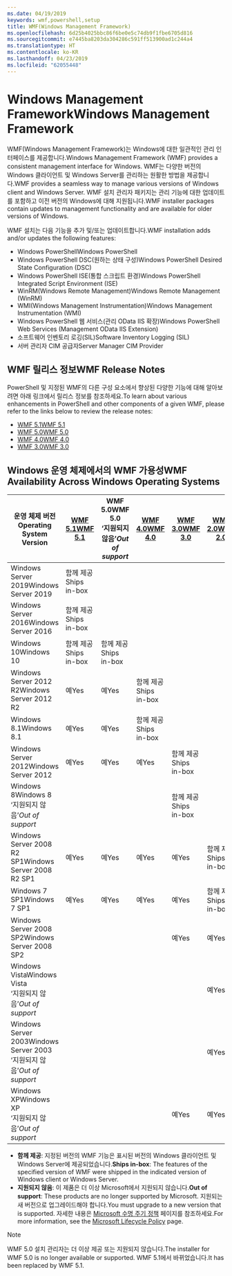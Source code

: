 ```yaml
---
ms.date: 04/19/2019
keywords: wmf,powershell,setup
title: WMF(Windows Management Framework)
ms.openlocfilehash: 6d25b4025bbc86f6be0e5c74db9f1fbe6705d816
ms.sourcegitcommit: e7445ba8203da304286c591ff513900ad1c244a4
ms.translationtype: HT
ms.contentlocale: ko-KR
ms.lasthandoff: 04/23/2019
ms.locfileid: "62055448"
---
```

# <a name="windows-management-framework"></a><span data-ttu-id="373ad-103">Windows Management Framework</span><span class="sxs-lookup"><span data-stu-id="373ad-103">Windows Management Framework</span></span>

<span data-ttu-id="373ad-104">WMF(Windows Management Framework)는 Windows에 대한 일관적인 관리 인터페이스를 제공합니다.</span><span class="sxs-lookup"><span data-stu-id="373ad-104">Windows Management Framework (WMF) provides a consistent management interface for Windows.</span></span> <span data-ttu-id="373ad-105">WMF는 다양한 버전의 Windows 클라이언트 및 Windows Server를 관리하는 원활한 방법을 제공합니다.</span><span class="sxs-lookup"><span data-stu-id="373ad-105">WMF provides a seamless way to manage various versions of Windows client and Windows Server.</span></span> <span data-ttu-id="373ad-106">WMF 설치 관리자 패키지는 관리 기능에 대한 업데이트를 포함하고 이전 버전의 Windows에 대해 지원됩니다.</span><span class="sxs-lookup"><span data-stu-id="373ad-106">WMF installer packages contain updates to management functionality and are available for older versions of Windows.</span></span>

<span data-ttu-id="373ad-107">WMF 설치는 다음 기능을 추가 및/또는 업데이트합니다.</span><span class="sxs-lookup"><span data-stu-id="373ad-107">WMF installation adds and/or updates the following features:</span></span>

- <span data-ttu-id="373ad-108">Windows PowerShell</span><span class="sxs-lookup"><span data-stu-id="373ad-108">Windows PowerShell</span></span>
- <span data-ttu-id="373ad-109">Windows PowerShell DSC(원하는 상태 구성)</span><span class="sxs-lookup"><span data-stu-id="373ad-109">Windows PowerShell Desired State Configuration (DSC)</span></span>
- <span data-ttu-id="373ad-110">Windows PowerShell ISE(통합 스크립트 환경)</span><span class="sxs-lookup"><span data-stu-id="373ad-110">Windows PowerShell Integrated Script Environment (ISE)</span></span>
- <span data-ttu-id="373ad-111">WinRM(Windows Remote Management)</span><span class="sxs-lookup"><span data-stu-id="373ad-111">Windows Remote Management (WinRM)</span></span>
- <span data-ttu-id="373ad-112">WMI(Windows Management Instrumentation)</span><span class="sxs-lookup"><span data-stu-id="373ad-112">Windows Management Instrumentation (WMI)</span></span>
- <span data-ttu-id="373ad-113">Windows PowerShell 웹 서비스(관리 OData IIS 확장)</span><span class="sxs-lookup"><span data-stu-id="373ad-113">Windows PowerShell Web Services (Management OData IIS Extension)</span></span>
- <span data-ttu-id="373ad-114">소프트웨어 인벤토리 로깅(SIL)</span><span class="sxs-lookup"><span data-stu-id="373ad-114">Software Inventory Logging (SIL)</span></span>
- <span data-ttu-id="373ad-115">서버 관리자 CIM 공급자</span><span class="sxs-lookup"><span data-stu-id="373ad-115">Server Manager CIM Provider</span></span>

## <a name="wmf-release-notes"></a><span data-ttu-id="373ad-116">WMF 릴리스 정보</span><span class="sxs-lookup"><span data-stu-id="373ad-116">WMF Release Notes</span></span>

<span data-ttu-id="373ad-117">PowerShell 및 지정된 WMF의 다른 구성 요소에서 향상된 다양한 기능에 대해 알아보려면 아래 링크에서 릴리스 정보를 참조하세요.</span><span class="sxs-lookup"><span data-stu-id="373ad-117">To learn about various enhancements in PowerShell and other components of a given WMF, please refer to the links below to review the release notes:</span></span>

- [<span data-ttu-id="373ad-118">WMF 5.1</span><span class="sxs-lookup"><span data-stu-id="373ad-118">WMF 5.1</span></span>](5.1/release-notes.md)
- [<span data-ttu-id="373ad-119">WMF 5.0</span><span class="sxs-lookup"><span data-stu-id="373ad-119">WMF 5.0</span></span>](5.0/releasenotes.md)
- [<span data-ttu-id="373ad-120">WMF 4.0</span><span class="sxs-lookup"><span data-stu-id="373ad-120">WMF 4.0</span></span>](https://download.microsoft.com/download/3/D/6/3D61D262-8549-4769-A660-230B67E15B25/Windows%20Management%20Framework%204%200%20Release%20Notes.docx)
- [<span data-ttu-id="373ad-121">WMF 3.0</span><span class="sxs-lookup"><span data-stu-id="373ad-121">WMF 3.0</span></span>](https://download.microsoft.com/download/E/7/6/E76850B8-DA6E-4FF5-8CCE-A24FC513FD16/WMF%203%20Release%20Notes.docx)

## <a name="wmf-availability-across-windows-operating-systems"></a><span data-ttu-id="373ad-122">Windows 운영 체제에서의 WMF 가용성</span><span class="sxs-lookup"><span data-stu-id="373ad-122">WMF Availability Across Windows Operating Systems</span></span>

|        <span data-ttu-id="373ad-123">운영 체제 버전</span><span class="sxs-lookup"><span data-stu-id="373ad-123">Operating System Version</span></span>         | <span data-ttu-id="373ad-124">[WMF 5.1][]</span><span class="sxs-lookup"><span data-stu-id="373ad-124">[WMF 5.1][]</span></span>  | <span data-ttu-id="373ad-125">WMF 5.0</span><span class="sxs-lookup"><span data-stu-id="373ad-125">WMF 5.0</span></span><br><span data-ttu-id="373ad-126">‘지원되지 않음’</span><span class="sxs-lookup"><span data-stu-id="373ad-126">*Out of support*</span></span> | <span data-ttu-id="373ad-127">[WMF 4.0][]</span><span class="sxs-lookup"><span data-stu-id="373ad-127">[WMF 4.0][]</span></span>  | <span data-ttu-id="373ad-128">[WMF 3.0][]</span><span class="sxs-lookup"><span data-stu-id="373ad-128">[WMF 3.0][]</span></span>  | <span data-ttu-id="373ad-129">[WMF 2.0][]</span><span class="sxs-lookup"><span data-stu-id="373ad-129">[WMF 2.0][]</span></span>  |
| --------------------------------------- | ------------ | --------------------------- | ------------ | ------------ | ------------ |
| <span data-ttu-id="373ad-130">Windows Server 2019</span><span class="sxs-lookup"><span data-stu-id="373ad-130">Windows Server 2019</span></span>                     | <span data-ttu-id="373ad-131">함께 제공</span><span class="sxs-lookup"><span data-stu-id="373ad-131">Ships in-box</span></span> |                             |              |              |              |
| <span data-ttu-id="373ad-132">Windows Server 2016</span><span class="sxs-lookup"><span data-stu-id="373ad-132">Windows Server 2016</span></span>                     | <span data-ttu-id="373ad-133">함께 제공</span><span class="sxs-lookup"><span data-stu-id="373ad-133">Ships in-box</span></span> |                             |              |              |              |
| <span data-ttu-id="373ad-134">Windows 10</span><span class="sxs-lookup"><span data-stu-id="373ad-134">Windows 10</span></span>                              | <span data-ttu-id="373ad-135">함께 제공</span><span class="sxs-lookup"><span data-stu-id="373ad-135">Ships in-box</span></span> | <span data-ttu-id="373ad-136">함께 제공</span><span class="sxs-lookup"><span data-stu-id="373ad-136">Ships in-box</span></span>                |              |              |              |
| <span data-ttu-id="373ad-137">Windows Server 2012 R2</span><span class="sxs-lookup"><span data-stu-id="373ad-137">Windows Server 2012 R2</span></span>                  | <span data-ttu-id="373ad-138">예</span><span class="sxs-lookup"><span data-stu-id="373ad-138">Yes</span></span>          | <span data-ttu-id="373ad-139">예</span><span class="sxs-lookup"><span data-stu-id="373ad-139">Yes</span></span>                         | <span data-ttu-id="373ad-140">함께 제공</span><span class="sxs-lookup"><span data-stu-id="373ad-140">Ships in-box</span></span> |              |              |
| <span data-ttu-id="373ad-141">Windows 8.1</span><span class="sxs-lookup"><span data-stu-id="373ad-141">Windows 8.1</span></span>                             | <span data-ttu-id="373ad-142">예</span><span class="sxs-lookup"><span data-stu-id="373ad-142">Yes</span></span>          | <span data-ttu-id="373ad-143">예</span><span class="sxs-lookup"><span data-stu-id="373ad-143">Yes</span></span>                         | <span data-ttu-id="373ad-144">함께 제공</span><span class="sxs-lookup"><span data-stu-id="373ad-144">Ships in-box</span></span> |              |              |
| <span data-ttu-id="373ad-145">Windows Server 2012</span><span class="sxs-lookup"><span data-stu-id="373ad-145">Windows Server 2012</span></span>                     | <span data-ttu-id="373ad-146">예</span><span class="sxs-lookup"><span data-stu-id="373ad-146">Yes</span></span>          | <span data-ttu-id="373ad-147">예</span><span class="sxs-lookup"><span data-stu-id="373ad-147">Yes</span></span>                         | <span data-ttu-id="373ad-148">예</span><span class="sxs-lookup"><span data-stu-id="373ad-148">Yes</span></span>          | <span data-ttu-id="373ad-149">함께 제공</span><span class="sxs-lookup"><span data-stu-id="373ad-149">Ships in-box</span></span> |              |
| <span data-ttu-id="373ad-150">Windows 8</span><span class="sxs-lookup"><span data-stu-id="373ad-150">Windows 8</span></span><br><span data-ttu-id="373ad-151">‘지원되지 않음’</span><span class="sxs-lookup"><span data-stu-id="373ad-151">*Out of support*</span></span>           |              |                             |              | <span data-ttu-id="373ad-152">함께 제공</span><span class="sxs-lookup"><span data-stu-id="373ad-152">Ships in-box</span></span> |              |
| <span data-ttu-id="373ad-153">Windows Server 2008 R2 SP1</span><span class="sxs-lookup"><span data-stu-id="373ad-153">Windows Server 2008 R2 SP1</span></span>              | <span data-ttu-id="373ad-154">예</span><span class="sxs-lookup"><span data-stu-id="373ad-154">Yes</span></span>          | <span data-ttu-id="373ad-155">예</span><span class="sxs-lookup"><span data-stu-id="373ad-155">Yes</span></span>                         | <span data-ttu-id="373ad-156">예</span><span class="sxs-lookup"><span data-stu-id="373ad-156">Yes</span></span>          | <span data-ttu-id="373ad-157">예</span><span class="sxs-lookup"><span data-stu-id="373ad-157">Yes</span></span>          | <span data-ttu-id="373ad-158">함께 제공</span><span class="sxs-lookup"><span data-stu-id="373ad-158">Ships in-box</span></span> |
| <span data-ttu-id="373ad-159">Windows 7 SP1</span><span class="sxs-lookup"><span data-stu-id="373ad-159">Windows 7 SP1</span></span>                           | <span data-ttu-id="373ad-160">예</span><span class="sxs-lookup"><span data-stu-id="373ad-160">Yes</span></span>          | <span data-ttu-id="373ad-161">예</span><span class="sxs-lookup"><span data-stu-id="373ad-161">Yes</span></span>                         | <span data-ttu-id="373ad-162">예</span><span class="sxs-lookup"><span data-stu-id="373ad-162">Yes</span></span>          | <span data-ttu-id="373ad-163">예</span><span class="sxs-lookup"><span data-stu-id="373ad-163">Yes</span></span>          | <span data-ttu-id="373ad-164">함께 제공</span><span class="sxs-lookup"><span data-stu-id="373ad-164">Ships in-box</span></span> |
| <span data-ttu-id="373ad-165">Windows Server 2008 SP2</span><span class="sxs-lookup"><span data-stu-id="373ad-165">Windows Server 2008 SP2</span></span>                 |              |                             |              | <span data-ttu-id="373ad-166">예</span><span class="sxs-lookup"><span data-stu-id="373ad-166">Yes</span></span>          | <span data-ttu-id="373ad-167">예</span><span class="sxs-lookup"><span data-stu-id="373ad-167">Yes</span></span>          |
| <span data-ttu-id="373ad-168">Windows Vista</span><span class="sxs-lookup"><span data-stu-id="373ad-168">Windows Vista</span></span><br><span data-ttu-id="373ad-169">‘지원되지 않음’</span><span class="sxs-lookup"><span data-stu-id="373ad-169">*Out of support*</span></span>       |              |                             |              |              | <span data-ttu-id="373ad-170">예</span><span class="sxs-lookup"><span data-stu-id="373ad-170">Yes</span></span>          |
| <span data-ttu-id="373ad-171">Windows Server 2003</span><span class="sxs-lookup"><span data-stu-id="373ad-171">Windows Server 2003</span></span><br><span data-ttu-id="373ad-172">‘지원되지 않음’</span><span class="sxs-lookup"><span data-stu-id="373ad-172">*Out of support*</span></span> |              |                             |              |              | <span data-ttu-id="373ad-173">예</span><span class="sxs-lookup"><span data-stu-id="373ad-173">Yes</span></span>          |
| <span data-ttu-id="373ad-174">Windows XP</span><span class="sxs-lookup"><span data-stu-id="373ad-174">Windows XP</span></span><br><span data-ttu-id="373ad-175">‘지원되지 않음’</span><span class="sxs-lookup"><span data-stu-id="373ad-175">*Out of support*</span></span>          |              |                             |              | <span data-ttu-id="373ad-176">예</span><span class="sxs-lookup"><span data-stu-id="373ad-176">Yes</span></span>          | <span data-ttu-id="373ad-177">예</span><span class="sxs-lookup"><span data-stu-id="373ad-177">Yes</span></span>          |

- <span data-ttu-id="373ad-178">**함께 제공**: 지정된 버전의 WMF 기능은 표시된 버전의 Windows 클라이언트 및 Windows Server에 제공되었습니다.</span><span class="sxs-lookup"><span data-stu-id="373ad-178">**Ships in-box**: The features of the specified version of WMF were shipped in the indicated version of Windows client or Windows Server.</span></span>
- <span data-ttu-id="373ad-179">**지원되지 않음**: 이 제품은 더 이상 Microsoft에서 지원되지 않습니다.</span><span class="sxs-lookup"><span data-stu-id="373ad-179">**Out of support**: These products are no longer supported by Microsoft.</span></span> <span data-ttu-id="373ad-180">지원되는 새 버전으로 업그레이드해야 합니다.</span><span class="sxs-lookup"><span data-stu-id="373ad-180">You must upgrade to a new version that is supported.</span></span> <span data-ttu-id="373ad-181">자세한 내용은 [Microsoft 수명 주기 정책][] 페이지를 참조하세요.</span><span class="sxs-lookup"><span data-stu-id="373ad-181">For more information, see the [Microsoft Lifecycle Policy][] page.</span></span>

> [!NOTE]
> <span data-ttu-id="373ad-182">WMF 5.0 설치 관리자는 더 이상 제공 또는 지원되지 않습니다.</span><span class="sxs-lookup"><span data-stu-id="373ad-182">The installer for WMF 5.0 is no longer available or supported.</span></span> <span data-ttu-id="373ad-183">WMF 5.1에서 바뀌었습니다.</span><span class="sxs-lookup"><span data-stu-id="373ad-183">It has been replaced by WMF 5.1.</span></span>

[Microsoft 수명 주기 정책]: https://support.microsoft.com/lifecycle
[Microsoft Lifecycle Policy]: https://support.microsoft.com/lifecycle
[WMF 5.1]: https://aka.ms/wmf51download
[WMF 4.0]: https://aka.ms/wmf4download
[WMF 3.0]: https://aka.ms/wmf3download
[WMF 2.0]: https://aka.ms/wmf2download
